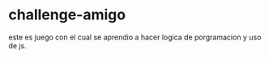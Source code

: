 # challenge-amigo
este es juego con el cual se aprendio a hacer logica de porgramacion y uso de js.
